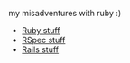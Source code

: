 my misadventures with ruby :)

* [Ruby stuff](ruby-nuances.md)
* [RSpec stuff](RSpec-nuances.md)
* [Rails stuff](rails-nuances.md)
